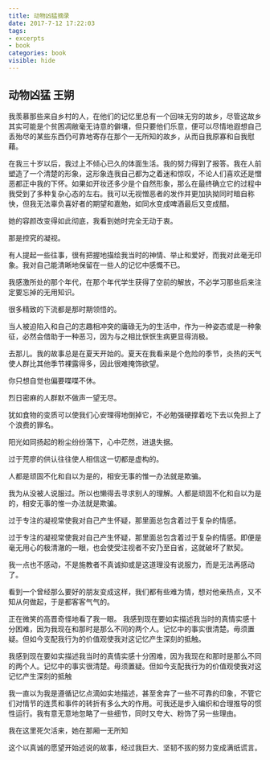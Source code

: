 ```yaml
---
title: 动物凶猛摘录
date: 2017-7-12 17:22:03
tags: 
- excerpts
- book
categories: book
visible: hide
---
```

## 动物凶猛    王朔

 我羡慕那些来自乡村的人，在他们的记忆里总有一个回味无穷的故乡，尽管这故乡其实可能是个贫困凋敝毫无诗意的僻壤，但只要他们乐意，便可以尽情地遐想自己丢殆尽的某些东西仍可靠地寄存在那个一无所知的故乡，从而自我原寡和自我慰藉。

 在我三十岁以后，我过上不倾心已久的体面生活。我的努力得到了报答。我在人前塑造了一个清楚的形象，这形象连我自己都为之着迷和惊叹，不论人们喜欢还是憎恶都正中我的下怀。如果如开妆还多少是个自然形象，那么在最终确立它的过程中我受到了多种复杂心态的左右。我可以无视憎恶者的发作并更加执拗同时暗自称快，但我无法辜负喜好者的期望和嘉勉，如同水变成啤酒最后又变成醋。

 她的容颜改变得如此彻底，我看到她时完全无动于衷。

 那是控究的凝视。

 有人提起一些往事，很有把握地描绘我当时的神情、举止和爱好，而我对此毫无印象。我对自己能清晰地保留在一些人的记忆中感慨不已。

 我感激所处的那个年代，在那个年代学生获得了空前的解放，不必学习那些后来注定要忘掉的无用知识。

 很多精致的下流都是那时期领悟的。

 当人被迫陷入和自己的志趣相冲突的庸碌无为的生活中，作为一种姿态或是一种象征，必然会借助于一种恶习，因为与之相比恹恹生病更显得消极。

 去那儿。我的故事总是在夏天开始的。夏天在我看来是个危险的季节，炎热的天气使人群比其他季节裸露得多，因此很难掩饰欲望。

 你只想自觉也偏要喋喋不休。

 烈日密麻的人群默不做声一望无尽。

 犹如食物的变质可以使我们心安理得地倒掉它，不必勉强硬撑着吃下去以免担上了个浪费的罪名。

 阳光如同扬起的粉尘纷纷落下，心中茫然，进退失据。

 过于荒廖的供认往往使人相信这一切都是虚构的。

 人都是顽固不化和自以为是的，相安无事的惟一办法就是欺骗。

 我为从没被人说服过。所以也懒得去寻求别人的理解。人都是顽固不化和自以为是的，相安无事的惟一办法就是欺骗。

 过于专注的凝视常使我对自己产生怀疑，那里面总包含着过于复杂的情感。

 过于专注的凝视常使我对自己产生怀疑，那里面总包含着过于复杂的情感。即便是毫无用心的极清澈的一眼，也会使受注视者不安乃至自省，这就破坏了默契。

 我一点也不感动，不是施教者不真诚抑或是这道理没有说服力，而是无法再感动了。

 看到一个曾经那么要好的朋友变成这样，我们都有些难为情，想对他亲热点，又不知从何做起，于是都客客气气的。

 正在微笑的高晋奇怪地看了我一眼。 我感到现在要如实描述我当时的真情实感十分困难，因为我现在和那时是那么不同的两个人。记忆中的事实很清楚。毋须置疑。但如今支配我行为的价值观使我对这记忆产生深刻的抵触。

 我感到现在要如实描述我当时的真情实感十分困难，因为我现在和那时是那么不同的两个人。记忆中的事实很清楚。毋须置疑。但如今支配我行为的价值观使我对这记忆产生深刻的抵触

 我一直以为我是遵循记忆点滴如实地描述，甚至舍弃了一些不可靠的印象，不管它们对情节的连贯和事件的转折有多么大的作用。可我还是步入编织和合理推导的惯性运行。我有意无意地忽略了一些细节，同时又夸大、粉饰了另一些理由。

 我在这里死欠活来，她在那厢一无所知

 这个以真诚的愿望开始述说的故事，经过我巨大、坚韧不拔的努力变成满纸谎言。
